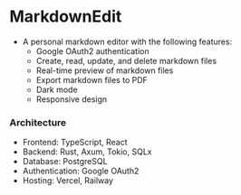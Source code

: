 # MarkdownEdit

- A personal markdown editor with the following features:
  - Google OAuth2 authentication
  - Create, read, update, and delete markdown files
  - Real-time preview of markdown files
  - Export markdown files to PDF
  - Dark mode
  - Responsive design

### Architecture

- Frontend: TypeScript, React
- Backend: Rust, Axum, Tokio, SQLx
- Database: PostgreSQL
- Authentication: Google OAuth2
- Hosting: Vercel, Railway
